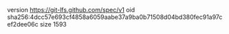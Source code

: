 version https://git-lfs.github.com/spec/v1
oid sha256:4dcc57e693cf4858a6059aabe37a9ba0b71508d04bd380fec91a97cef2dee06c
size 1593
